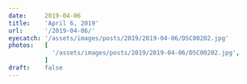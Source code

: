 ```yaml
---
date:     2019-04-06
title:    'April 6, 2019'
url:      '/2019-04-06/'
eyecatch: '/assets/images/posts/2019/2019-04-06/DSC00202.jpg'
photos:   [
            '/assets/images/posts/2019/2019-04-06/DSC00202.jpg',
          ]
draft:    false
---
```

